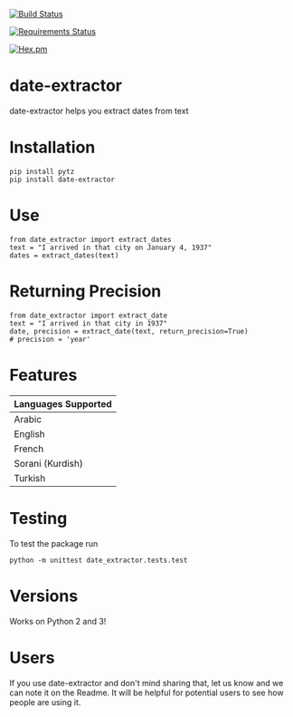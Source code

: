 [![Build Status](https://travis-ci.org/DanielJDufour/date-extractor.svg?branch=master)](https://travis-ci.org/DanielJDufour/date-extractor)

[![Requirements Status](https://requires.io/github/DanielJDufour/date-extractor/requirements.svg?branch=master)](https://requires.io/github/DanielJDufour/date-extractor/requirements/?branch=master)

[![Hex.pm](https://img.shields.io/hexpm/l/plug.svg?maxAge=2592000?style=plastic)]()

# date-extractor
date-extractor helps you extract dates from text

# Installation
```
pip install pytz
pip install date-extractor
```

# Use
```
from date_extractor import extract_dates
text = "I arrived in that city on January 4, 1937"
dates = extract_dates(text)
```

# Returning Precision
```
from date_extractor import extract_date
text = "I arrived in that city in 1937"
date, precision = extract_date(text, return_precision=True)
# precision = 'year'
```


# Features
| Languages Supported |
| ------------------- |
| Arabic |
| English |
| French |
| Sorani (Kurdish) |
| Turkish |

# Testing
To test the package run
```
python -m unittest date_extractor.tests.test
```

# Versions
Works on Python 2 and 3!

# Users
If you use date-extractor and don't mind sharing that, let us know and we can note it on the Readme.  It will be helpful for potential users to see how people are using it.
